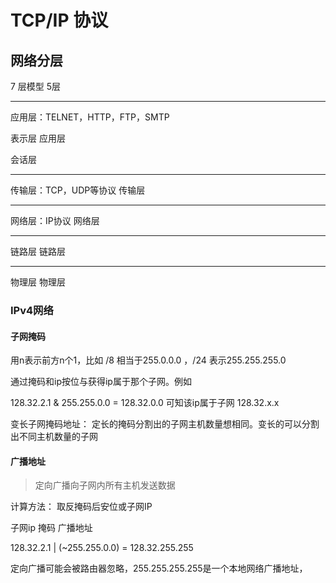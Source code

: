 # TCP/IP 协议



## 网络分层

7 层模型																								       5层

---

应用层：TELNET，HTTP，FTP，SMTP

表示层																										应用层

会话层

---

传输层：TCP，UDP等协议																	 传输层

---

网络层：IP协议																						 网络层

---

链路层																										链路层

----

物理层																										物理层



### IPv4网络





#### 子网掩码

用n表示前方n个1，比如 /8 相当于255.0.0.0 ，/24 表示255.255.255.0 

通过掩码和ip按位与获得ip属于那个子网。例如

128.32.2.1 & 255.255.0.0 = 128.32.0.0 可知该ip属于子网 128.32.x.x

变长子网掩码地址： 定长的掩码分割出的子网主机数量想相同。变长的可以分割出不同主机数量的子网

#### 广播地址

> 定向广播向子网内所有主机发送数据

计算方法： 取反掩码后安位或子网IP

子网ip				掩码							广播地址

128.32.2.1 | (~255.255.0.0) = 128.32.255.255

定向广播可能会被路由器忽略，255.255.255.255是一个本地网络广播地址，